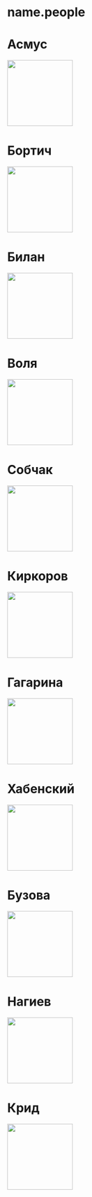 # name.people


<!DOCTYPE html>
<html lang="en">
<head>
	<meta charset="UTF-8">
	<meta name="viewport" content="width=device-width, initial-scale=1.0">
	<title>Знаменитости</title>
</head>
<body>
<div id="main">

<h1>Асмус</h1>
<img src=https://user-images.githubusercontent.com/119897956/205757063-ce9143ac-5628-4e61-93ac-77dc37faeadb.jpg width=150 height=150>
<br>

<h1>Бортич</h1>
<img src=https://user-images.githubusercontent.com/119897956/205754302-04c3ca3d-a28a-4739-9f5a-e9d3901ac9be.jpg width=150 height=150>
<br>

<h1>Билан</h1>
<img src=https://user-images.githubusercontent.com/119897956/205754468-f8f21f32-4279-4259-960a-f7943745658f.jpg width=150 height=150>
<br>
<h1>Воля</h1>
<img src=https://user-images.githubusercontent.com/119897956/205755870-cea036a7-ec55-4bc9-8497-881defa6b445.jpg width=150 height=150>
<br>

<h1>Собчак</h1>
<img src=https://user-images.githubusercontent.com/119897956/205754586-ed4137c6-85e3-47b9-8ca7-53d4fa593e82.jpg width=150 height=150>
<br>
<h1>Киркоров</h1>
<img src=https://user-images.githubusercontent.com/119897956/205754674-c42dbd9e-3fa2-4793-8c69-fae38eedc838.jpg width=150 height=150>
<br>
<h1>Гагарина</h1>
<img src=https://user-images.githubusercontent.com/119897956/205754768-5810c443-3817-493a-8744-dab48de83787.jpg width=150 height=150>
<br>
<h1>Хабенский</h1>
<img src=https://user-images.githubusercontent.com/119897956/205755626-4fa2481d-891c-4edf-b7ae-e229a107afd4.jpg width=150 height=150>
<br>


<h1>Бузова</h1>
<img src=https://user-images.githubusercontent.com/119897956/205755191-faaac9ba-4c93-47de-ac23-4087b0c221bc.jpg
 width=150 height=150>
<br>

<h1>Нагиев</h1>
<img src=https://user-images.githubusercontent.com/119897956/205755157-ad2b7b1d-de87-4ce2-94e1-777e7b9af7de.jpg width=150 height=150>
<br>

<h1>Крид</h1>
<img src=https://user-images.githubusercontent.com/119897956/205755123-0b6fa9cb-8700-4450-b3ad-811f4f0912d4.jpg width=150 height=150>
<br>

</div>	
</body>
</html>
